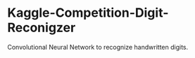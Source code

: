 # Kaggle-Competition-Digit-Reconigzer
Convolutional Neural Network to recognize handwritten digits.

